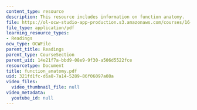 ```yaml
---
content_type: resource
description: This resource includes information on function anatomy.
file: https://ol-ocw-studio-app-production.s3.amazonaws.com/courses/16-423j-aerospace-biomedical-and-life-support-engineering-spring-2006/321fd1fcd6a87a14528986f06097a08a_function_anatomy.pdf
file_type: application/pdf
learning_resource_types:
- Readings
ocw_type: OCWFile
parent_title: Readings
parent_type: CourseSection
parent_uid: 14e21f7a-bbd9-08e9-9f30-a506d5522fce
resourcetype: Document
title: function_anatomy.pdf
uid: 321fd1fc-d6a8-7a14-5289-86f06097a08a
video_files:
  video_thumbnail_file: null
video_metadata:
  youtube_id: null
---
```

